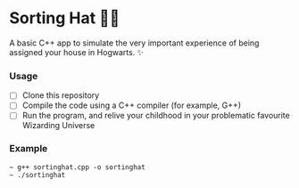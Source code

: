 # Sorting Hat 🧙‍♂️
A basic C++ app to simulate the very important experience of being assigned your house in Hogwarts. ✨
### Usage

 - [ ] Clone this repository
 - [ ] Compile the code using a C++ compiler (for example, G++) 
 - [ ] Run the program, and relive your childhood in your problematic favourite Wizarding Universe

### Example

    ~ g++ sortinghat.cpp -o sortinghat
    ~ ./sortinghat
